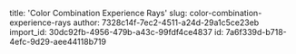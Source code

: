 title: 'Color Combination Experience Rays'
slug: color-combination-experience-rays
author: 7328c14f-7ec2-4511-a24d-29a1c5ce23eb
import_id: 30dc92fb-4956-479b-a43c-99fdf4ce4837
id: 7a6f339d-b718-4efc-9d29-aee44118b719
